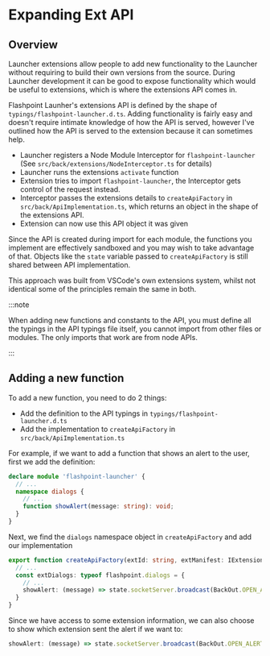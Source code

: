 # Expanding Ext API

## Overview

Launcher extensions allow people to add new functionality to the Launcher without requiring to build their own versions from the source. During Launcher development it can be good to expose functionality which would be useful to extensions, which is where the extensions API comes in.

Flashpoint Launher's extensions API is defined by the shape of `typings/flashpoint-launcher.d.ts`. Adding functionality is fairly easy and doesn't require intimate knowledge of how the API is served, however I've outlined how the API is served to the extension because it can sometimes help.

- Launcher registers a Node Module Interceptor for `flashpoint-launcher` (See `src/back/extensions/NodeInterceptor.ts` for details)
- Launcher runs the extensions `activate` function
- Extension tries to import `flashpoint-launcher`, the Interceptor gets control of the request instead.
- Interceptor passes the extensions details to `createApiFactory` in `src/back/ApiImplementation.ts`, which returns an object in the shape of the extensions API.
- Extension can now use this API object it was given

Since the API is created during import for each module, the functions you implement are effectively sandboxed and you may wish to take advantage of that. Objects like the `state` variable passed to `createApiFactory` is still shared between API implementation.

This approach was built from VSCode's own extensions system, whilst not identical some of the principles remain the same in both.

:::note

When adding new functions and constants to the API, you must define all the typings in the API typings file itself, you cannot import from other files or modules. The only imports that work are from node APIs.

:::

## Adding a new function

To add a new function, you need to do 2 things:
- Add the definition to the API typings in `typings/flashpoint-launcher.d.ts`
- Add the implementation to `createApiFactory` in `src/back/ApiImplementation.ts`

For example, if we want to add a function that shows an alert to the user, first we add the definition:

```typescript title="typings/flashpoint-launcher.d.ts"
declare module 'flashpoint-launcher' {
  // ...
  namespace dialogs {
    // ...
    function showAlert(message: string): void;
  }
}
```

Next, we find the `dialogs` namespace object in `createApiFactory` and add our implementation

```typescript title="src/back/ApiImplementation.ts"
export function createApiFactory(extId: string, extManifest: IExtensionManifest, addExtLog: (log: ILogEntry) => void, version: string, state: BackState, extPath?: string): typeof flashpoint {
  // ...
  const extDialogs: typeof flashpoint.dialogs = {
    // ...
    showAlert: (message) => state.socketServer.broadcast(BackOut.OPEN_ALERT, message),
  }
}
```

Since we have access to some extension information, we can also choose to show which extension sent the alert if we want to:

```typescript
showAlert: (message) => state.socketServer.broadcast(BackOut.OPEN_ALERT, `${extManifest.displayName} - ${message}`),
```